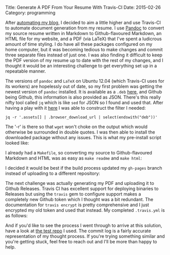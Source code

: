 Title: Generate A PDF From Your Resume With Travis-CI
Date: 2015-02-26
Category: programming

After [automating my blog]({filename}blog-setup.md), I decided to aim a little
higher and use Travis-CI to automate document generation from my resume. I use
[Pandoc](http://johnmacfarlane.net/pandoc/) to convert my source resume written
in Markdown to Github-flavoured Markdown, an HTML file for my website, and a
PDF (via LaTeX) that I've spent a ludicrous amount of time styling. I do have
all these packages configured on my home computer, but it was becoming tedious
to make changes and commit three separate files instead of just one. I was also
finding it difficult to keep the PDF version of my resume up to date with the
rest of my changes, and I thought it would be an interesting challenge to get
everything set up in a repeatable manner.

The versions of `pandoc` and `LaTeX` on Ubuntu 12.04 (which Travis-CI uses for
its workers) are hopelessly out of date, so my first problem was getting the
newest version of `pandoc` installed. It is available as a `.deb`
[here](https://github.com/jgm/pandoc/releases), and Github being Github, this
information is also provided as JSON. There's this really nifty tool called
`jq` which is like `sed` for JSON so I found and used that. After having a play
with it [here](https://jqplay.org/) I was able to construct the filter I
needed:

    jq -r '.assets[] | .browser_download_url | select(endswith("deb"))'

The '-r' is there so that `wget` won't choke on the output which would
otherwise be surrounded in double quotes. I was then able to install the
downloaded package without any issues. This is what my pre-install script
looked like:

<script
src="http://gist-it.appspot.com/github.com/vaibhavsagar/resume/blob/master/.ci/prepare.sh">
</script>

I already had a `Makefile`, so converting my source to Github-flavoured
Markdown and HTML was as easy as `make readme` and `make html`:

<script
src="http://gist-it.appspot.com/github.com/vaibhavsagar/resume/blob/master/Makefile">
</script>

I decided it would be best if the build process updated my `gh-pages` branch
instead of uploading to a different repository:

<script
src="http://gist-it.appspot.com/github.com/vaibhavsagar/resume/blob/master/.ci/update_pages.sh">
</script>

The next challenge was actually generating my PDF and uploading it to Github
Releases. Travis CI has excellent support for deploying binaries to Releases
but using the `travis` gem to configure support makes a completely new Github
token which I thought was a bit redundant. The documentation for `travis
encrypt` is pretty comprehensive and I just encrypted my old token and used
that instead. My completed `.travis.yml` is as follows:

<script
src="http://gist-it.appspot.com/github.com/vaibhavsagar/resume/blob/master/.travis.yml">
</script>

And if you'd like to see the process I went through to arrive at this solution,
have a look at [the test repo](https://github.com/vaibhavsagar/resumate) I
used. The commit log is a fairly accurate representation of my thought process.
If you're trying something similar and you're getting stuck, feel free to reach
out and I'll be more than happy to help.
